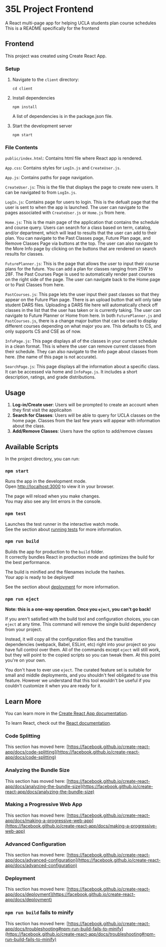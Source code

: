 # 35L Project Frontend

A React multi-page app for helping UCLA students plan course schedules
This is a README specifically for the frontend

## Frontend

This project was created using Create React App. 

### Setup

1. Navigate to the `client` directory:
   ```
   cd client
   ```

2. Install dependencies

   ```
   npm install
   ```

   A list of dependencies is in the package.json file. 

3. Start the development server

   ```
   npm start
   ```

### File Contents

`public/index.html`: Contains html file where React app is rendered.

`App.css`: Contains styles for `LogIn.js` and `CreateUser.js`.

`App.js`: Contains paths for page navigation.

`CreateUser.js`: This is the file that displays the page to create new users. It can be navigated to from `LogIn.js`.

`LogIn.js`: Contains page for users to login. This is the defualt page that the user is sent to when the app is launched. The user can navigate to the pages associated with `CreateUser.js` or `Home.js` from here. 

`Home.js`: This is the main page of the application that contains the schedule and course query. Users can search for a class based on term, catalog, and/or department, which will lead to results that the user can add to their plan. You can navigate to the Past Classes page, Future Plan page, and Remove Classes Page via buttons at the top. The user can also navigate to the More Info page by clicking on the buttons that are rendered on search results for classes. 

`FuturePlanner.js`: This is the page that allows the user to input their course plans for the future. You can add a plan for classes ranging from 25W to 28F. The Past Courses Page is used to automatically render past courses on the right side of the page. The user can navigate back to the Home page or to Past Classes from here. 

`PastCourses.js`: This page lets the user input their past classes so that they appear on the Future Plan page. There is an upload button that will only take student DARS files. Uploading a DARS file here will automatically check off classes in the list that the user has taken or is currently taking. The user can navigate to Future Planner or Home from here. In both `FuturePlanner.js` and `PastCourses.js`, there is a change major button that can be used to display different courses depending on what major you are. This defaults to CS, and only supports CS and CSE as of now. 

`InfoPage.js`: This page displays all of the classes in your current schedule in a clean format. This is where the user can remove current classes from their schedule. They can also navigate to the info page about classes from here. (the name of this page is not accurate).

`SearchPage.js`: This page displays all the information about a specific class. It can be accessed via home and `InfoPage.js`. It includes a short description, ratings, and grade distributions. 

## Usage

1. **Log-in/Create user**: Users will be prompted to create an account when they first visit the applicaiton
2. **Search for Classes**: Users will be able to query for UCLA classes on the home page. Classes from the last few years will appear with information about the class. 
3. **Add/Remove Classes**: Users have the option to add/remove classes 




## Available Scripts

In the project directory, you can run:

### `npm start`

Runs the app in the development mode.\
Open [http://localhost:3000](http://localhost:3000) to view it in your browser.

The page will reload when you make changes.\
You may also see any lint errors in the console.

### `npm test`

Launches the test runner in the interactive watch mode.\
See the section about [running tests](https://facebook.github.io/create-react-app/docs/running-tests) for more information.

### `npm run build`

Builds the app for production to the `build` folder.\
It correctly bundles React in production mode and optimizes the build for the best performance.

The build is minified and the filenames include the hashes.\
Your app is ready to be deployed!

See the section about [deployment](https://facebook.github.io/create-react-app/docs/deployment) for more information.

### `npm run eject`

**Note: this is a one-way operation. Once you `eject`, you can't go back!**

If you aren't satisfied with the build tool and configuration choices, you can `eject` at any time. This command will remove the single build dependency from your project.

Instead, it will copy all the configuration files and the transitive dependencies (webpack, Babel, ESLint, etc) right into your project so you have full control over them. All of the commands except `eject` will still work, but they will point to the copied scripts so you can tweak them. At this point you're on your own.

You don't have to ever use `eject`. The curated feature set is suitable for small and middle deployments, and you shouldn't feel obligated to use this feature. However we understand that this tool wouldn't be useful if you couldn't customize it when you are ready for it.

## Learn More

You can learn more in the [Create React App documentation](https://facebook.github.io/create-react-app/docs/getting-started).

To learn React, check out the [React documentation](https://reactjs.org/).

### Code Splitting

This section has moved here: [https://facebook.github.io/create-react-app/docs/code-splitting](https://facebook.github.io/create-react-app/docs/code-splitting)

### Analyzing the Bundle Size

This section has moved here: [https://facebook.github.io/create-react-app/docs/analyzing-the-bundle-size](https://facebook.github.io/create-react-app/docs/analyzing-the-bundle-size)

### Making a Progressive Web App

This section has moved here: [https://facebook.github.io/create-react-app/docs/making-a-progressive-web-app](https://facebook.github.io/create-react-app/docs/making-a-progressive-web-app)

### Advanced Configuration

This section has moved here: [https://facebook.github.io/create-react-app/docs/advanced-configuration](https://facebook.github.io/create-react-app/docs/advanced-configuration)

### Deployment

This section has moved here: [https://facebook.github.io/create-react-app/docs/deployment](https://facebook.github.io/create-react-app/docs/deployment)

### `npm run build` fails to minify

This section has moved here: [https://facebook.github.io/create-react-app/docs/troubleshooting#npm-run-build-fails-to-minify](https://facebook.github.io/create-react-app/docs/troubleshooting#npm-run-build-fails-to-minify)

